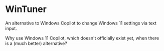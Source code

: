 # WinTuner
An alternative to Windows Copilot to change Windows 11 settings via text input.

Why use Windows 11 Copilot, which doesn't officially exist yet, when there is a (much better) alternative?
